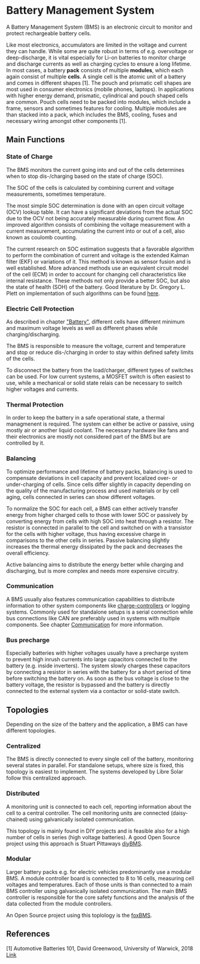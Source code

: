 # Battery Management System

A Battery Management System (BMS) is an electronic circuit to monitor and protect rechargeable battery cells.

Like most electronics, accumulators are limited in the voltage and current they can handle. While some are quite robust in terms of e.g. overvoltage or deep-discharge, it is vital especially for Li-on batteries to monitor charge and discharge currents as well as charging cycles to ensure a long lifetime.
In most cases, a battery **pack** consists of multiple **modules**, which each again consist of multiple **cells**. A single cell is the atomic unit of a battery and comes in different shapes [1]. The pouch and prismatic cell shapes are most used in consumer electronics (mobile phones, laptops). In applications with higher energy demand, prismatic, cylindrical and pouch shaped cells are common. Pouch cells need to be packed into modules, which include a frame, sensors and sometimes features for cooling. Multiple modules are than stacked into a pack, which includes the BMS, cooling, fuses and necessary wiring amongst other components [1].

## Main Functions

### State of Charge

The BMS monitors the current going into and out of the cells determines when to stop dis-/charging based on the state of charge (SOC).

The SOC of the cells is calculated by combining current and voltage measurements, sometimes temperature.

The most simple SOC determination is done with an open circuit voltage (OCV) lookup table.
It can have a significant deviations from the actual SOC due to the OCV not being accurately measurable during current flow. An improved algorithm consists of combining the voltage measurement with a current measurement, accumulating the current into or out of a cell, also known as coulomb counting.

The current research on SOC estimation suggests that a favorable algorithm to perform the combination of current and voltage is the extended Kalman filter (EKF) or variations of it. This method is known as sensor fusion and is well established. More advanced methods use an equivalent circuit model of the cell (ECM) in order to account for changing cell characteristics like internal resistance. These methods not only provide a better SOC, but also the state of health (SOH) of the battery. Good literature by Dr. Gregory L. Plett on implementation of such algorithms can be found [here](http://mocha-java.uccs.edu/ECE5720/index.html).

### Electric Cell Protection

As described in chapter ["Battery"](battery.md), different cells have different minimum and maximum voltage levels as well as different phases while charging/discharging.

The BMS is responsible to measure the voltage, current and temperature and stop or reduce dis-/charging in order to stay within defined safety limits of the cells.

To disconnect the battery from the load/charger, different types of switches can be used. For low current systems, a MOSFET switch is often easiest to use, while a mechanical or solid state relais can be necessary to switch higher voltages and currents.

### Thermal Protection

In order to keep the battery in a safe operational state, a thermal managmenent is required. The system can either be active or passive, using mostly air or another liquid coolant. The necessary hardware like fans and their electronics are mostly not considered part of the BMS but are controlled by it.

### Balancing

To optimize performance and lifetime of battery packs, balancing is used to compensate deviations in cell capacity and prevent localized over- or under-charging of cells. Since cells differ slightly in capacity depending on the quality of the manufacturing process and used materials or by cell aging, cells connected in series can show different voltages.

To normalize the SOC for each cell, a BMS can either actively transfer energy from higher charged cells to those with lower SOC or passively by converting energy from cells with high SOC into heat through a resistor. The resistor is connected in parallel to the cell and switched on with a transistor for the cells with higher voltage, thus having excessive charge in comparisons to the other cells in series. Passive balancing slightly increases the thermal energy dissipated by the pack and decreases the overall efficiency.

Active balancing aims to distribute the energy better while charging and discharging, but is more complex and needs more expensive circuitry.

### Communication

A BMS usually also features communication capabilities to distribute information to other system components like [charge-controllers](charge_controller.md) or logging systems. Commonly used for standalone setups is a serial connection while bus connections like CAN are preferably used in systems with multiple components. See chapter [Communication](../development/communication.md) for more information.

### Bus precharge

Especially batteries with higher voltages usually have a precharge system to prevent high inrush currents into large capacitors connected to the battery (e.g. inside inverters). The system slowly charges these capacitors by connecting a resistor in series with the battery for a short period of time before switching the battery on. As soon as the bus voltage is close to the battery voltage, the resistor is bypassed and the battery is directly connected to the external system via a contactor or solid-state switch.

## Topologies

Depending on the size of the battery and the application, a BMS can have different topologies.

### Centralized

The BMS is directly connected to every single cell of the battery, monitoring several states in parallel. For standalone setups, where size is fixed, this topology is easiest to implement. The systems developed by Libre Solar follow this centralized approach.

<fig-caption src="system/bms_centralized.svg" caption="Centralized BMS layout" num="1" />

### Distributed

A monitoring unit is connected to each cell, reporting information about the cell to a central controller. The cell monitoring units are connected (daisy-chained) using galvanically isolated communication.

<fig-caption src="system/bms_distributed.svg" caption="Distributed BMS layout" num="2" />

This topology is mainly found in DIY projects and is feasible also for a high number of cells in series (high voltage batteries). A good Open Source project using this approach is Stuart Pittaways [diyBMS](https://github.com/stuartpittaway/diyBMSv4).

### Modular

Larger battery packs e.g. for electric vehicles predominantly use a modular BMS. A module controller board is connected to 8 to 16 cells, measuring cell voltages and temperatures. Each of those units is than connected to a main BMS controller using galvanically isolated communication. The main BMS controller is responsible for the core safety functions and the analysis of the data collected from the module controllers.

<fig-caption src="system/bms_modular.svg" caption="Modular BMS layout" num="3" />

An Open Source project using this toplology is the [foxBMS](https://foxbms.org/).

<h2>References</h2>

[1] Automotive Batteries 101, David Greenwood, University of Warwick,  2018 [Link](https://warwick.ac.uk/fac/sci/wmg/business/automotive_batteries_101_wmg-apc.pdf)
